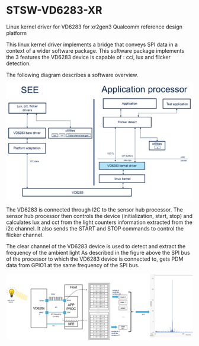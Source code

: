# STSW-VD6283-XR
Linux kernel driver for VD6283 for xr2gen3 Qualcomm reference design platform

This linux kernel driver implements a bridge that conveys SPI data in a context of a wider software package.
This software package implements the 3 features the VD6283 device is capable of : cci, lux and flicker detection. 

The following diagram describes a software overview. 

![](./png/sw_overview.png)

The VD6283 is connected through I2C to the sensor hub processor. 
The sensor hub processor then controls the device (initialization, start, stop) and calculates lux and cct from the light counters information extracted from the i2c channel.
It also sends the START and STOP commands to control the flicker channel.

The clear channel of the VD6283 device is used to detect and extract the frequency of the ambient light
As described in the figure above the SPI bus of the processor to which the VD6283 device is connected to, gets PDM data from GPIO1 at the same frequency of the SPI bus.

![](./png/flicker_detect.png)


